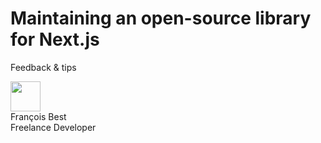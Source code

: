 # Maintaining an open-source library for Next.js

Feedback & tips

<div class="pt-12 flex items-center gap-4 justify-center">
  <img src="https://res.47ng.com/47ng.svg" width="48" height="48" class="bg-white rounded-full p-0.5 w-16 h-16 dark:w-12 dark:h-12"/>
  <div class="text-left">
    <div class="text-2xl text-primary font-semibold">
      François Best
    </div>
    <div class="text-zinc-500">
      Freelance Developer
    </div>
  </div>
</div>

<!--
Hello Rouen!
-->
